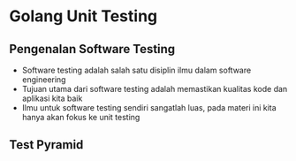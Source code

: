# Golang Unit Testing

## Pengenalan Software Testing

* Software testing adalah salah satu disiplin ilmu dalam software engineering
* Tujuan utama dari software testing adalah memastikan kualitas kode dan aplikasi kita baik
* Ilmu untuk software testing sendiri sangatlah luas, pada materi ini kita hanya akan fokus ke unit testing

## Test Pyramid


